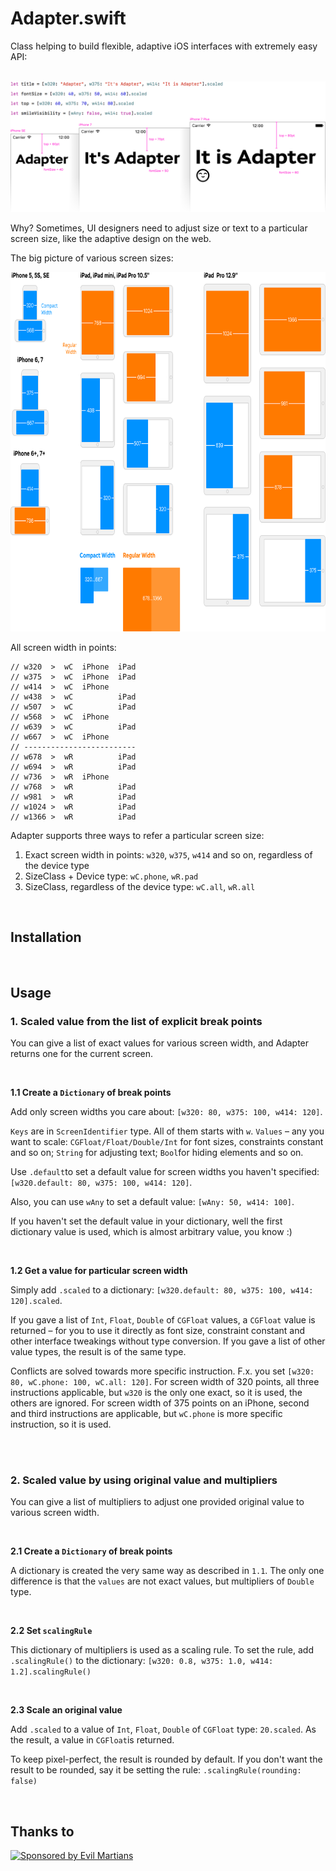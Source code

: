 # Adapter.swift
Class helping to build flexible, adaptive iOS interfaces with extremely easy API:

<br>

<img src="https://raw.githubusercontent.com/antiflasher/Adapter/master/illustration_main%402x.png" title="Adapter">

Why? Sometimes, UI designers need to adjust size or text to a particular screen size, like the adaptive design on the web.

The big picture of various screen sizes:

<img width="758" height="575" src="https://raw.githubusercontent.com/antiflasher/Adapter/master/illustration_sizes%402x.png" title="Screen Sizes">

All screen width in points:

```
// w320  >  wC  iPhone  iPad
// w375  >  wC  iPhone  iPad
// w414  >  wC  iPhone
// w438  >  wC          iPad
// w507  >  wC          iPad
// w568  >  wC  iPhone
// w639  >  wC          iPad
// w667  >  wC  iPhone
// -------------------------
// w678  >  wR          iPad
// w694  >  wR          iPad
// w736  >  wR  iPhone
// w768  >  wR          iPad
// w981  >  wR          iPad
// w1024 >  wR          iPad
// w1366 >  wR          iPad
```

Adapter supports three ways to refer a particular screen size:
1. Exact screen width in points: `w320`, `w375`, `w414` and so on, regardless of the device type
2. SizeClass + Device type: `wC.phone`, `wR.pad`
3. SizeClass, regardless of the device type: `wC.all`, `wR.all`

<br>

## Installation

<br>

## Usage

### 1. Scaled value from the list of explicit break points

You can give a list of exact values for various screen width, and Adapter returns one for the current screen.

<br>

**1.1 Create a `Dictionary` of break points**

Add only screen widths you care about: `[w320: 80, w375: 100, w414: 120]`.

`Keys` are in `ScreenIdentifier` type. All of them starts with `w`. `Values` – any you want to scale: `CGFloat/Float/Double/Int` for font sizes, constraints constant and so on; `String` for adjusting text; `Bool`for hiding elements and so on.

Use `.default`to set a default value for screen widths you haven't specified: `[w320.default: 80, w375: 100, w414: 120]`. 

Also, you can use `wAny` to set a default value: `[wAny: 50, w414: 100]`.

If you haven't set the default value in your dictionary, well the first dictionary value is used, which is almost arbitrary value, you know :)

<br>

**1.2 Get a value for particular screen width**

Simply add `.scaled` to a dictionary: `[w320.default: 80, w375: 100, w414: 120].scaled`.

If you gave a list of `Int`, `Float`, `Double` of `CGFloat` values, a `CGFloat` value is returned – for you to use it directly as font size, constraint constant and other interface tweakings without type conversion. If you gave a list of other value types, the result is of the same type.

Conflicts are solved towards more specific instruction. F.x. you set `[w320: 80, wC.phone: 100, wC.all: 120]`. For screen width of 320 points, all three instructions applicable, but `w320` is the only one exact, so it is used, the others are ignored. For screen width of 375 points on an iPhone, second and third instructions are applicable, but `wC.phone` is more specific instruction, so it is used.

<br>
<br>

### 2. Scaled value by using original value and multipliers

You can give a list of multipliers to adjust one provided original value to various screen width.

<br>

**2.1 Create a `Dictionary` of break points**

A dictionary is created the very same way as described in `1.1`. The only one difference is that the `values` are not exact values, but multipliers of `Double` type.

<br>

**2.2 Set `scalingRule`**

This dictionary of multipliers is used as a scaling rule. To set the rule, add `.scalingRule()` to the dictionary: `[w320: 0.8, w375: 1.0, w414: 1.2].scalingRule()`

<br>

**2.3 Scale an original value**

Add `.scaled` to a value of `Int`, `Float`, `Double` of `CGFloat` type: `20.scaled`. As the result, a value in `CGFloat`is returned.

To keep pixel-perfect, the result is rounded by default. If you don't want the result to be rounded, say it be setting the rule: `.scalingRule(rounding: false)`

<br>

## Thanks to

<a href="https://evilmartians.com/?utm_source=adapter">
<img src="https://evilmartians.com/badges/sponsored-by-evil-martians.svg" alt="Sponsored by Evil Martians" width="236" height="54"></a>
